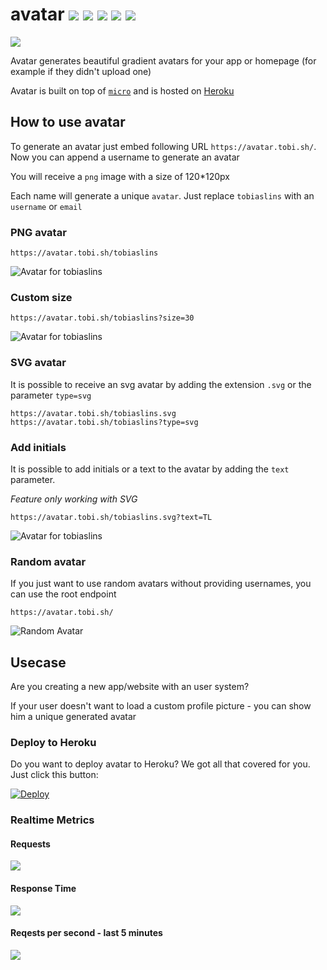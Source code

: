 # avatar ![](https://avatar.tobi.sh/avatar?size=20) ![](https://avatar.tobi.sh/1?size=20) ![](https://avatar.tobi.sh/github?size=20) ![](https://avatar.tobi.sh/love?size=20) ![](https://avatar.tobi.sh/node?size=20)
![](https://metrics.tobi.sh/avatar/count?text=%20Avatars%20generated%20)

Avatar generates beautiful gradient avatars for your app or homepage (for example if they didn't upload one)

Avatar is built on top of [`micro`](https://github.com/zeit/micro) and is hosted on [Heroku](https://heroku.com)

## How to use avatar

To generate an avatar just embed following URL `https://avatar.tobi.sh/`. Now you can append a username to generate an avatar

You will receive a `png` image with a size of 120*120px

Each name will generate a unique `avatar`. Just replace `tobiaslins` with an `username` or `email`

### PNG avatar
```
https://avatar.tobi.sh/tobiaslins
```

![Avatar for tobiaslins](https://avatar.tobi.sh/tobiaslins)

### Custom size

```
https://avatar.tobi.sh/tobiaslins?size=30
```

![Avatar for tobiaslins](https://avatar.tobi.sh/tobiaslins?size=30)

### SVG avatar
It is possible to receive an svg avatar by adding the extension `.svg` or the parameter `type=svg`

```
https://avatar.tobi.sh/tobiaslins.svg
https://avatar.tobi.sh/tobiaslins?type=svg
```

### Add initials
It is possible to add initials or a text to the avatar by adding the `text` parameter.

*Feature only working with SVG*

```
https://avatar.tobi.sh/tobiaslins.svg?text=TL
```
![Avatar for tobiaslins](https://avatar.tobi.sh/tobiaslins.svg?text=TL)

### Random avatar
If you just want to use random avatars without providing usernames, you can use the root endpoint

```
https://avatar.tobi.sh/
```
![Random Avatar](https://avatar.tobi.sh?size=50)

## Usecase
Are you creating a new app/website with an user system?

If your user doesn't want to load a custom profile picture - you can show him a unique generated avatar

### Deploy to Heroku
Do you want to deploy avatar to Heroku?
We got all that covered for you.
Just click this button:

[![Deploy](https://www.herokucdn.com/deploy/button.svg)](https://heroku.com/deploy?template=https://github.com/tobiaslins/avatar)

### Realtime Metrics

#### Requests
![](https://metrics.tobi.sh/avatar/graphs/requests)

#### Response Time
![](https://metrics.tobi.sh/avatar/graphs/ms)

#### Reqests per second - last 5 minutes
![](https://metrics.tobi.sh/avatar/graphs/reqs)
